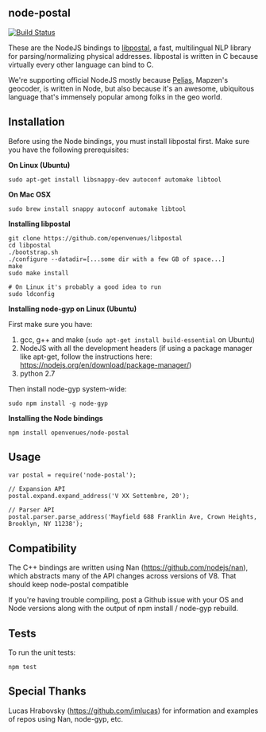node-postal
-----------

[![Build Status](https://travis-ci.org/openvenues/node-postal.svg?branch=master)](https://travis-ci.org/openvenues/node-postal)

These are the NodeJS bindings to [libpostal](https://github.com/openvenues/libpostal), a fast, multilingual NLP library for parsing/normalizing physical addresses. libpostal is written in C because virtually every other language can bind to C.

We're supporting official NodeJS mostly because [Pelias](https://github.com/pelias), Mapzen's geocoder, is written in Node, but also because it's an awesome, ubiquitous language that's immensely popular among folks in the geo world.

Installation
------------

Before using the Node bindings, you must install libpostal first. Make sure you have the following prerequisites:

**On Linux (Ubuntu)**
```
sudo apt-get install libsnappy-dev autoconf automake libtool
```

**On Mac OSX**
```
sudo brew install snappy autoconf automake libtool
```

**Installing libpostal**

```
git clone https://github.com/openvenues/libpostal
cd libpostal
./bootstrap.sh
./configure --datadir=[...some dir with a few GB of space...]
make
sudo make install

# On Linux it's probably a good idea to run
sudo ldconfig
```

**Installing node-gyp on Linux (Ubuntu)**

First make sure you have:

1. gcc, g++ and make (```sudo apt-get install build-essential``` on Ubuntu)
2. NodeJS with all the development headers (if using a package manager like apt-get, follow the instructions here: https://nodejs.org/en/download/package-manager/)
3. python 2.7

Then install node-gyp system-wide:

```
sudo npm install -g node-gyp
```

**Installing the Node bindings**

```
npm install openvenues/node-postal
```

Usage
-----

```node
var postal = require('node-postal');

// Expansion API
postal.expand.expand_address('V XX Settembre, 20');

// Parser API
postal.parser.parse_address('Mayfield 688 Franklin Ave, Crown Heights, Brooklyn, NY 11238');
```

Compatibility
-------------

The C++ bindings are written using Nan (https://github.com/nodejs/nan), which abstracts many of the API changes across versions of V8. That should keep node-postal compatible

If you're having trouble compiling, post a Github issue with your OS and Node versions along with the output of npm install / node-gyp rebuild.

Tests
-----

To run the unit tests:

```
npm test
```

Special Thanks
--------------

Lucas Hrabovsky (https://github.com/imlucas) for information and examples of repos using Nan, node-gyp, etc.